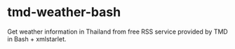 # tmd-weather-bash
Get weather information in Thailand from free RSS service provided by TMD in Bash + xmlstarlet.

